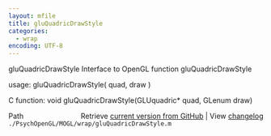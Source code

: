 ```yaml
---
layout: mfile
title: gluQuadricDrawStyle
categories:
  - wrap
encoding: UTF-8
---
```


gluQuadricDrawStyle  Interface to OpenGL function gluQuadricDrawStyle  

usage:  gluQuadricDrawStyle( quad, draw )  

C function:  void gluQuadricDrawStyle(GLUquadric\* quad, GLenum draw)  


<div class="code_header" style="text-align:right;">
  <span style="float:left;">Path&nbsp;&nbsp;</span> <span class="counter">Retrieve <a href=
  "https://raw.github.com/Psychtoolbox-3/Psychtoolbox-3/beta/./PsychOpenGL/MOGL/wrap/gluQuadricDrawStyle.m">current version from GitHub</a> | View <a href=
  "https://github.com/Psychtoolbox-3/Psychtoolbox-3/commits/beta/./PsychOpenGL/MOGL/wrap/gluQuadricDrawStyle.m">changelog</a></span>
</div>
<div class="code">
  <code>./PsychOpenGL/MOGL/wrap/gluQuadricDrawStyle.m</code>
</div>
